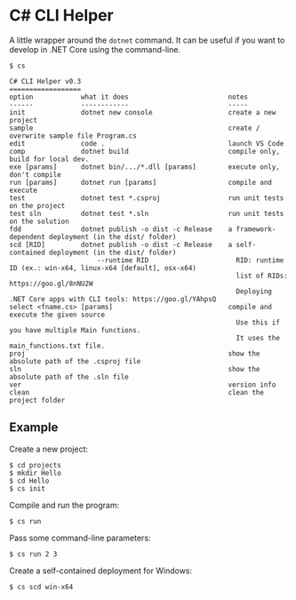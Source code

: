 C# CLI Helper
=============

A little wrapper around the `dotnet` command. It can be useful
if you want to develop in .NET Core using the command-line.

    $ cs

    C# CLI Helper v0.3
    ==================
    option            what it does                         notes
    ------            ------------                         -----
    init              dotnet new console                   create a new project
    sample                                                 create / overwrite sample file Program.cs
    edit              code .                               launch VS Code
    comp              dotnet build                         compile only, build for local dev.
    exe [params]      dotnet bin/.../*.dll [params]        execute only, don't compile
    run [params]      dotnet run [params]                  compile and execute
    test              dotnet test *.csproj                 run unit tests on the project
    test sln          dotnet test *.sln                    run unit tests on the solution
    fdd               dotnet publish -o dist -c Release    a framework-dependent deployment (in the dist/ folder)
    scd [RID]         dotnet publish -o dist -c Release    a self-contained deployment (in the dist/ folder)
                          --runtime RID                      RID: runtime ID (ex.: win-x64, linux-x64 [default], osx-x64)
                                                             list of RIDs: https://goo.gl/8nNU2W
                                                             Deploying .NET Core apps with CLI tools: https://goo.gl/YAhpsQ
    select <fname.cs> [params]                             compile and execute the given source
                                                             Use this if you have multiple Main functions.
                                                             It uses the main_functions.txt file.
    proj                                                   show the absolute path of the .csproj file
    sln                                                    show the absolute path of the .sln file
    ver                                                    version info
    clean                                                  clean the project folder

Example
-------

Create a new project:

    $ cd projects
    $ mkdir Hello
    $ cd Hello
    $ cs init

Compile and run the program:

    $ cs run

Pass some command-line parameters:

    $ cs run 2 3

Create a self-contained deployment for Windows:

    $ cs scd win-x64
